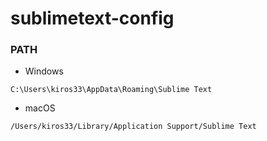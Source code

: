 # sublimetext-config

### PATH
* Windows
```
C:\Users\kiros33\AppData\Roaming\Sublime Text
```
* macOS
```
/Users/kiros33/Library/Application Support/Sublime Text
```
